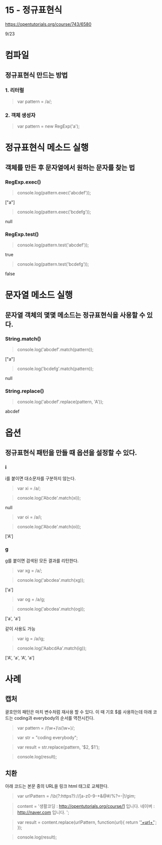 # 15 - 정규표현식

https://opentutorials.org/course/743/6580

9/23

# 컴파일

## 정규표현식 만드는 방법

### 1. 리터럴

> var pattern = /a/;

### 2. 객체 생성자

> var pattern = new RegExp('a');


# 정규표현식 메소드 실행

## 객체를 만든 후 문자열에서 원하는 문자를 찾는 법

### RegExp.exec()

> console.log(pattern.exec('abcdef'));

["a"]

> console.log(pattern.exec('bcdefg'));

null

### RegExp.test()

> console.log(pattern.test('abcdef'));

true

> console.log(pattern.test('bcdefg'));

false


# 문자열 메소드 실행

## 문자열 객체의 몇몇 메소드는 정규표현식을 사용할 수 있다.

### String.match()

> console.log('abcdef'.match(pattern));

["a"]

> console.log('bcdefg'.match(pattern));

null

### String.replace()

> console.log('abcdef'.replace(pattern, 'A'));

abcdef


# 옵션

## 정규표현식 패턴을 만들 때 옵션을 설정할 수 있다.

### i

i를 붙이면 대소문자를 구분하지 않는다.

> var xi = /a/;

> console.log('Abcde'.match(xi));

null

> var oi = /a/i;

> console.log('Abcde'.match(oi));

['A']

### g

g를 붙이면 검색된 모든 결과를 리턴한다.

> var xg = /a/;

> console.log('abcdea'.match(xg));

['a']

> var og = /a/g;

> console.log('abcdea'.match(og));

['a', 'a']

같이 사용도 가능

> var ig = /a/ig;

> console.log('AabcdAa'.match(ig));

['A', 'a', 'A', 'a']


# 사례

## 캡처

괄호안의 패턴은 마치 변수처럼 재사용 할 수 있다. 이 때 기호 $를 사용하는데 아래 코드는 coding과 everybody의 순서를 역전시킨다.

> var pattern = /(\w+)\s(\w+)/;

> var str = "coding everybody";

> var result = str.replace(pattern, '$2, $1');

> console.log(result);


## 치환

아래 코드는 본문 중의 URL을 링크 html 태그로 교체한다.

> var urlPattern = /\b(?:https?):/\/\[a-z0-9-+&@#/\%?=-|!/gim;

> content = '생활코딩 : http://opentutorials.org/course/1 입니다. 네이버 : http://naver.com 입니다. ';

> var result = content.replace(urlPattern, function(url){
  return '<a href="'+url+'">'+url+'</a>';
});

> console.log(result);
